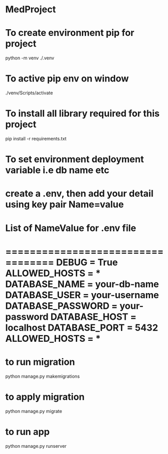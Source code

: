# MedProject
# To create environment pip for project
python -m venv   ./.venv

# To active pip env on window
./venv/Scripts/activate

# To install all library required for this project
 pip install -r requirements.txt

# To set environment deployment variable i.e db name etc
create a .env, then add your detail using key pair
Name=value
===================================
List of NameValue for .env file
===================================
==================================
DEBUG = True
ALLOWED_HOSTS = *
DATABASE_NAME = your-db-name
DATABASE_USER = your-username
DATABASE_PASSWORD = your-password
DATABASE_HOST = localhost
DATABASE_PORT = 5432
ALLOWED_HOSTS = *
===================================


# to run migration
python manage.py makemigrations

# to apply migration
python manage.py migrate

# to run app
python manage.py runserver



